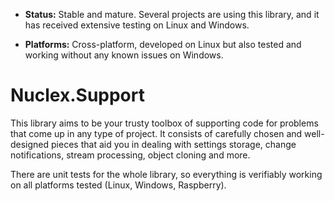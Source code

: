   - **Status:** Stable and mature. Several projects are using this library,
    and it has received extensive testing on Linux and Windows.

  - **Platforms:** Cross-platform, developed on Linux but also tested and
    working without any known issues on Windows.

Nuclex.Support
==============

This library aims to be your trusty toolbox of supporting code for
problems that come up in any type of project. It consists of carefully
chosen and well-designed pieces that aid you in dealing with settings
storage, change notifications, stream processing, object cloning and more.

There are unit tests for the whole library, so everything is verifiably
working on all platforms tested (Linux, Windows, Raspberry).
